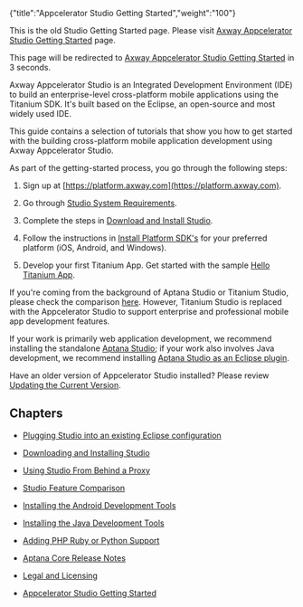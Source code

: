 {"title":"Appcelerator Studio Getting Started","weight":"100"}

This is the old Studio Getting Started page. Please visit [Axway Appcelerator Studio Getting Started](/docs/appc/Axway_Appcelerator_Studio/Axway_Appcelerator_Studio_Getting_Started/) page.

This page will be redirected to [Axway Appcelerator Studio Getting Started](/docs/appc/Axway_Appcelerator_Studio/Axway_Appcelerator_Studio_Getting_Started/) in 3 seconds.

Axway Appcelerator Studio is an Integrated Development Environment (IDE) to build an enterprise-level cross-platform mobile applications using the Titanium SDK. It's built based on the Eclipse, an open-source and most widely used IDE.

This guide contains a selection of tutorials that show you how to get started with the building cross-platform mobile application development using Axway Appcelerator Studio.

As part of the getting-started process, you go through the following steps:

1. Sign up at [https://platform.axway.com](https://platform.axway.com).

2. Go through [Studio System Requirements](/docs/appc/Titanium_SDK/Titanium_SDK_Getting_Started/Installation_and_Configuration/Setting_up_Studio/).

3. Complete the steps in [Download and Install Studio](/docs/appc/Axway_Appcelerator_Studio/Axway_Appcelerator_Studio_Getting_Started/Downloading_and_Installing_Studio/).

4. Follow the instructions in [Install Platform SDK's](/docs/appc/Titanium_SDK/Titanium_SDK_Getting_Started/Installation_and_Configuration/Installing_Platform_SDKs/) for your preferred platform (iOS, Android, and Windows).

5. Develop your first Titanium App. Get started with the sample [Hello Titanium App](/docs/appc/Titanium_SDK/Titanium_SDK_Getting_Started/Hello_Titanium_App_Tutorial/).

If you're coming from the background of Aptana Studio or Titanium Studio, please check the comparison [here](/docs/appc/Axway_Appcelerator_Studio/Axway_Appcelerator_Studio_Getting_Started/Studio_Feature_Comparison/). However, Titanium Studio is replaced with the Appcelerator Studio to support enterprise and professional mobile app development features.

If your work is primarily web application development, we recommend installing the standalone [Aptana Studio](http://www.aptana.com/products/studio3/download); if your work also involves Java development, we recommend installing [Aptana Studio as an Eclipse plugin](/docs/appc/Axway_Appcelerator_Studio/Axway_Appcelerator_Studio_Getting_Started/Plugging_Studio_into_an_existing_Eclipse_configuration/).

Have an older version of Appcelerator Studio installed? Please review [Updating the Current Version](/docs/appc/Axway_Appcelerator_Studio/Axway_Appcelerator_Studio_Guide/Updating_Studio/Updating_the_Current_Version/).

## Chapters

* [Plugging Studio into an existing Eclipse configuration](/docs/appc/Axway_Appcelerator_Studio/Axway_Appcelerator_Studio_Getting_Started/Plugging_Studio_into_an_existing_Eclipse_configuration/)

* [Downloading and Installing Studio](/docs/appc/Axway_Appcelerator_Studio/Axway_Appcelerator_Studio_Getting_Started/Downloading_and_Installing_Studio/)

* [Using Studio From Behind a Proxy](/docs/appc/Axway_Appcelerator_Studio/Axway_Appcelerator_Studio_Getting_Started/Using_Studio_From_Behind_a_Proxy/)

* [Studio Feature Comparison](/docs/appc/Axway_Appcelerator_Studio/Axway_Appcelerator_Studio_Getting_Started/Studio_Feature_Comparison/)

* [Installing the Android Development Tools](/docs/appc/Axway_Appcelerator_Studio/Axway_Appcelerator_Studio_Getting_Started/Installing_the_Android_Development_Tools/)

* [Installing the Java Development Tools](/docs/appc/Axway_Appcelerator_Studio/Axway_Appcelerator_Studio_Getting_Started/Installing_the_Java_Development_Tools/)

* [Adding PHP Ruby or Python Support](/docs/appc/Axway_Appcelerator_Studio/Axway_Appcelerator_Studio_Getting_Started/Adding_PHP_Ruby_or_Python_Support/)

* [Aptana Core Release Notes](/docs/appc/Axway_Appcelerator_Studio/Axway_Appcelerator_Studio_Getting_Started/Aptana_Core_Release_Notes/)

* [Legal and Licensing](/docs/appc/Axway_Appcelerator_Studio/Axway_Appcelerator_Studio_Getting_Started/Legal_and_Licensing/)

* [Appcelerator Studio Getting Started](#undefined)
